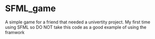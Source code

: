 
# SFML_game 

A simple game for a friend that needed a univertity project.
My first time using SFML so DO NOT take this code as a good example of using the framwork

